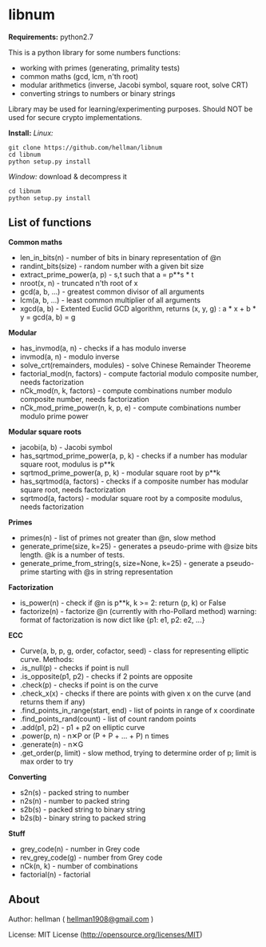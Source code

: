 libnum
====================

**Requirements:** python2.7

This is a python library for some numbers functions:

*  working with primes (generating, primality tests)
*  common maths (gcd, lcm, n'th root)
*  modular arithmetics (inverse, Jacobi symbol, square root, solve CRT)
*  converting strings to numbers or binary strings

Library may be used for learning/experimenting purposes. Should NOT be used for secure crypto implementations.

**Install:** 
*Linux:*
```
git clone https://github.com/hellman/libnum
cd libnum
python setup.py install
```
*Window:*
download &  decompress it
```
cd libnum
python setup.py install

```


List of functions
---------------------

<b>Common maths</b>

*  len\_in\_bits(n) - number of bits in binary representation of @n
*  randint\_bits(size) - random number with a given bit size
*  extract\_prime\_power(a, p) - s,t such that a = p**s * t
*  nroot(x, n) - truncated n'th root of x
*  gcd(a, b, ...) - greatest common divisor of all arguments
*  lcm(a, b, ...) - least common multiplier of all arguments
*  xgcd(a, b) - Extented Euclid GCD algorithm, returns (x, y, g) : a * x + b * y = gcd(a, b) = g

<b>Modular</b>

*  has\_invmod(a, n) - checks if a has modulo inverse
*  invmod(a, n) - modulo inverse
*  solve\_crt(remainders, modules) - solve Chinese Remainder Theoreme
*  factorial\_mod(n, factors) - compute factorial modulo composite number, needs factorization
*  nCk\_mod(n, k, factors) - compute combinations number modulo composite number, needs factorization
*  nCk\_mod\_prime\_power(n, k, p, e) - compute combinations number modulo prime power

<b>Modular square roots</b>

*  jacobi(a, b) - Jacobi symbol
*  has\_sqrtmod\_prime\_power(a, p, k) - checks if a number has modular square root, modulus is p**k
*  sqrtmod\_prime\_power(a, p, k) - modular square root by p**k
*  has\_sqrtmod(a, factors) - checks if a composite number has modular square root, needs factorization
*  sqrtmod(a, factors) - modular square root by a composite modulus, needs factorization

<b>Primes</b>

*  primes(n) - list of primes not greater than @n, slow method
*  generate\_prime(size, k=25) - generates a pseudo-prime with @size bits length. @k is a number of tests.
*  generate\_prime\_from\_string(s, size=None, k=25) - generate a pseudo-prime starting with @s in string representation

<b>Factorization</b>
*  is\_power(n) - check if @n is p**k, k >= 2: return (p, k) or False
*  factorize(n) - factorize @n (currently with rho-Pollard method)
warning: format of factorization is now dict like {p1: e1, p2: e2, ...}

<b>ECC</b>

*  Curve(a, b, p, g, order, cofactor, seed) - class for representing elliptic curve. Methods:
*   .is\_null(p) - checks if point is null
*   .is\_opposite(p1, p2) - checks if 2 points are opposite
*   .check(p) - checks if point is on the curve
*   .check\_x(x) - checks if there are points with given x on the curve (and returns them if any)
*   .find\_points\_in\_range(start, end) - list of points in range of x coordinate
*   .find\_points\_rand(count) - list of count random points
*   .add(p1, p2) - p1 + p2 on elliptic curve
*   .power(p, n) - n✕P or (P + P + ... + P) n times
*   .generate(n) - n✕G
*   .get\_order(p, limit) - slow method, trying to determine order of p; limit is max order to try

<b>Converting</b>

*  s2n(s) - packed string to number
*  n2s(n) - number to packed string
*  s2b(s) - packed string to binary string
*  b2s(b) - binary string to packed string

<b>Stuff</b>

*  grey\_code(n) - number in Grey code
*  rev\_grey\_code(g) - number from Grey code
*  nCk(n, k) - number of combinations
*  factorial(n) - factorial

About
---------------------

Author: hellman ( hellman1908@gmail.com )

License: MIT License (http://opensource.org/licenses/MIT)
